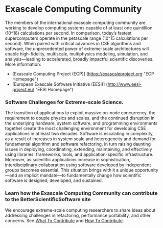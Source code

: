 # Exascale Computing Community

The members of the international exascale computing community are working to develop computing systems capable of at least one quintillion (10^18) calculations per second.   In comparison, today’s fastest supercomputers operate in the petascale range (10^15 calculations per second).  When paired with critical advances in CSE algorithms and software, the unprecedented power of extreme-scale architectures will enable high-fidelity, multiscale, multiphysics modeling, simulation, and analysis—leading to accelerated, broadly impactful scientific discoveries.   More information:
- [Exascale Computing Project (ECP)] (https://exascaleproject.org "ECP Homepage")
- [European Exascale Software Initiative (EESI)] (http://www.eesi-project.eu/ "EESI Homepage")

### Software Challenges for Extreme-scale Science.

The transition of applications to exploit massive on-node concurrency, the requirement to couple physics and scales, and the continued disruption in the underlying hardware, system software, and programming environments together create the most challenging environment for developing CSE applications in at least two decades.  Software is escalating in complexity, as a result of increases in system scale and heterogeneity and demand for fundamental algorithm and software refactoring, in turn raising daunting issues in deploying, coordinating, extending, maintaining, and effectively using libraries, frameworks, tools, and application-specific infrastructure.  Moreover, as scientific applications increase in sophistication, interdisciplinary collaboration using software developed by independent groups becomes essential.  This situation brings with it a unique opportunity—and an implicit mandate—to fundamentally change how scientific software is designed, developed, and sustained.  

### Learn how the Exascale Computing Community can contribute to the BetterScientificSoftware site

We encourage extreme-scale computing researchers to share ideas about addressing challenges in refactoring, performance portability, and other concerns. See [What To Contribute](../WhatToContribute.md) and [How To Contribute](../HowToContribute.md).
